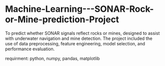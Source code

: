 # Machine-Learning---SONAR-Rock-or-Mine-prediction-Project
To predict whether SONAR signals reflect rocks or mines,  designed to assist with underwater navigation and mine detection. The project included the use of data  preprocessing, feature engineering, model selection, and performance evaluation. 


requirment:
python, numpy, pandas, matplotlib
